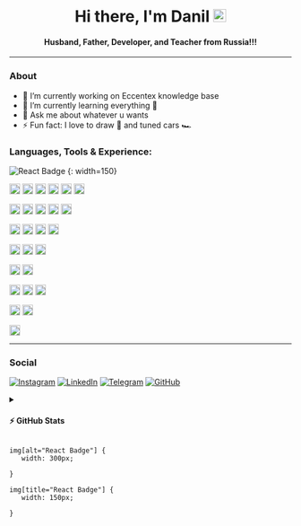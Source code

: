 <h1 align="center"> Hi there, I'm Danil <img src="https://raw.githubusercontent.com/MartinHeinz/MartinHeinz/master/wave.gif" width="23px"></h1>
<h4 align="center"> Husband, Father, Developer, and Teacher from Russia!!!</h4>

---

### About

- 🔭 I’m currently working on Eccentex knowledge base
- 🌱 I’m currently learning everything 🤣
- 💬 Ask me about whatever u wants
- ⚡ Fun fact: I love to draw 🎨 and tuned cars 🏎️

### Languages, Tools & Experience:

<!-- height="19" -->

![React Badge](https://img.shields.io/badge/React-61DAFB?logo=react&logoColor=000&style=flat-square) {: width=150}

<img src="https://img.shields.io/badge/HTML5-E34F26?logo=html5&logoColor=fff&style=flat-square" alt="HTML5" height="19"> <img src="https://img.shields.io/badge/CSS3-1572B6?logo=css3&logoColor=fff&style=flat-square" alt="CSS3" height="19"> <img src="https://img.shields.io/badge/JavaScript-F7DF1E?logo=javascript&logoColor=000&style=flat-square" alt="JavaScript" height="19"> <img src="https://img.shields.io/badge/c%23-%23239120.svg?style=for-the-badge&logo=c-sharp&logoColor=white" alt="C#" height="19"> <img src="https://img.shields.io/badge/PowerShell-5391FE?logo=powershell&logoColor=fff&style=flat-square" alt="PowerShell" height="19"> <img src="https://img.shields.io/badge/Markdown-000?logo=markdown&logoColor=fff&style=flat-square" alt="Markdown" height="19">

<img src="https://img.shields.io/badge/Node.js-393?logo=nodedotjs&logoColor=fff&style=flat-square" alt="Node.js" height="19"> <img src="https://img.shields.io/badge/react-%2320232a.svg?style=for-the-badge&logo=react&logoColor=%2361DADB&style=flat-square" alt="React" height="19"> <img src="https://img.shields.io/badge/React%20Router-CA4245?logo=reactrouter&logoColor=fff&style=flat-square" alt="React Router" height="19"> <img src="https://img.shields.io/badge/Redux-764ABC?logo=redux&logoColor=fff&style=flat-square" alt="Redux" height="19"> <img src="https://img.shields.io/badge/Bootstrap-7952B3?logo=bootstrap&logoColor=fff&style=flat-square" alt="Bootstrap" height="19">

<img src="https://img.shields.io/badge/.NET-512BD4?logo=dotnet&logoColor=fff&style=flat-square" alt="Material-UI" height="19"> <img src="https://img.shields.io/badge/NPM-%23000000.svg?style=for-the-badge&logo=npm&logoColor=white&style=flat-square" alt="Material-UI" height="19"> <img src="https://img.shields.io/badge/Webpack-8DD6F9?logo=webpack&logoColor=000&style=flat-square" alt="Webpack" height="19"> <img src="https://img.shields.io/badge/Sencha-86BC40?logo=sencha&logoColor=fff&style=flat-square" alt="Sencha" height="19">

<img src="https://img.shields.io/badge/Adobe-F00?logo=adobe&logoColor=fff&style=flat-square" alt="Adobe" height="19"> <img src="https://img.shields.io/badge/Adobe%20Photoshop-31A8FF?logo=adobephotoshop&logoColor=fff&style=flat-square" alt="Adobe Photoshop" height="19"> <img src="https://img.shields.io/badge/Adobe%20Illustrator-FF9A00?logo=adobeillustrator&logoColor=fff&style=flat-square" alt="Adobe Illustrator" height="19">

<img src="https://img.shields.io/badge/Visual%20Studio%20Code-007ACC?logo=visualstudiocode&logoColor=fff&style=flat-square" alt="Visual Studio Code" height="19"> <img src="https://img.shields.io/badge/Visual%20Studio-5C2D91?logo=visualstudio&logoColor=fff&style=flat-square" alt="Visual Studio" height="19">

<img src="https://img.shields.io/badge/Git-F05032?logo=git&logoColor=fff&style=flat-square" alt="Git" height="19"> <img src="https://img.shields.io/badge/gitlab-%23181717.svg?style=for-the-badge&logo=gitlab&logoColor=white&style=flat-square" alt="Git" height="19"> <img src="https://img.shields.io/badge/GitHub-181717?logo=github&logoColor=fff&style=flat-square" alt="GitHub" height="19">

<img src="https://img.shields.io/badge/Oracle-F80000?logo=oracle&logoColor=fff&style=flat-square" alt="Oracle" height="19"> <img src="https://img.shields.io/badge/firebase-%23039BE5.svg?style=for-the-badge&logo=firebase&style=flat-square" alt="Oracle" height="19">

<img src="https://img.shields.io/badge/Jira-0052CC?logo=jira&logoColor=fff&style=flat-square" alt="Jira" height="19">

---

### Social

[![Instagram](https://img.shields.io/badge/Instagram-%23E4405F.svg?style=for-the-badge&logo=Instagram&logoColor=white)](https://www.instagram.com/danil_ej9)
[![LinkedIn](https://img.shields.io/badge/linkedin-%230077B5.svg?style=for-the-badge&logo=linkedin&logoColor=white)](https://www.linkedin.com/in/dani-dani)
[![Telegram](https://img.shields.io/badge/Telegram-2CA5E0?style=for-the-badge&logo=telegram&logoColor=white)](link)
[![GitHub](https://img.shields.io/badge/github-%23121011.svg?style=for-the-badge&logo=github&logoColor=white)](https://github.com/CrappyCodeMaker)

<details>
  <summary><h4>⚡ GitHub Stats</h4></summary>

![](https://komarev.com/ghpvc/?username=CrappyCodeMaker&style=flat-square)

 </br>

<img align='left' width='47%' src='https://github-readme-stats.vercel.app/api?username=CrappyCodeMaker&theme=nord&bg_color=22272E&text_color=a4b1be&icon_color=ffc83d&hide_border=true&hide_title=false&show_icons=true&count_private=true&hide=contribs,prs' alt='stats'>
<img align='left' width='47%' src='https://github-readme-stats.vercel.app/api/top-langs/?username=CrappyCodeMaker&theme=nord&bg_color=22272E&text_color=a4b1be&hide_border=true&hide_title=false&show_icons=true&count_private=true&layout=compact' alt='langs'>

</details>

```{css}
img[alt="React Badge"] {
   width: 300px;

}

img[title="React Badge"] {
   width: 150px;

}
```
